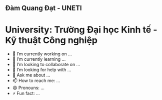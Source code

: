 ## Đàm Quang Đạt - UNETI

# University: Trường Đại học Kinh tế - Kỹ thuật Công nghiệp

- 🔭 I’m currently working on ...
- 🌱 I’m currently learning ...
- 👯 I’m looking to collaborate on ...
- 🤔 I’m looking for help with ...
- 💬 Ask me about ...
- 📫 How to reach me: ...
- 😄 Pronouns: ...
- ⚡ Fun fact: ...

